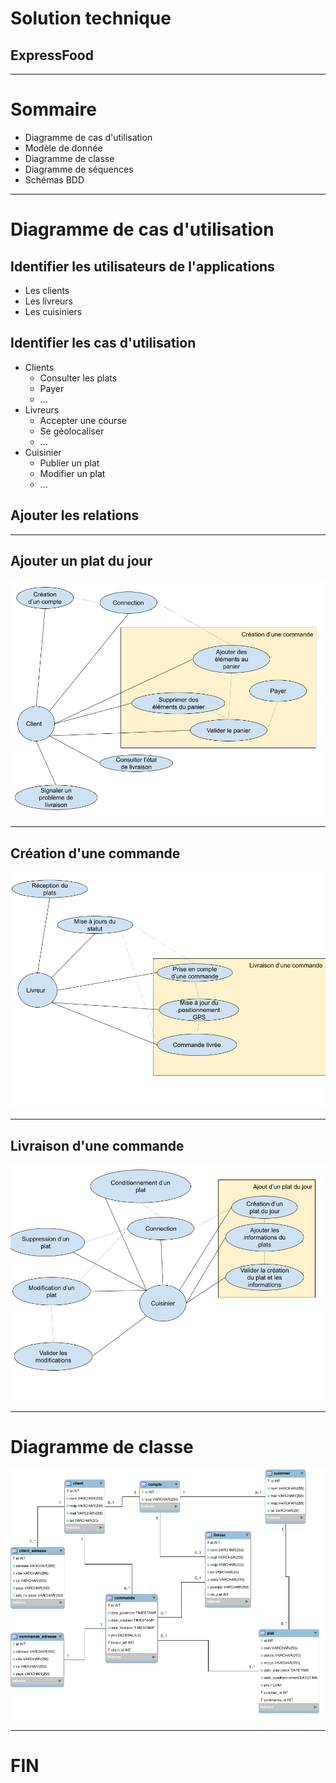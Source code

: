 # Solution technique
## ExpressFood
___
# Sommaire
- Diagramme de cas d'utilisation
- Modèle de donnée
- Diagramme de classe
- Diagramme de séquences
- Schémas BDD
___
# Diagramme de cas d'utilisation
## Identifier les utilisateurs de l'applications
- Les clients
- Les livreurs
- Les cuisiniers

## Identifier les cas d'utilisation
- Clients
    - Consulter les plats
    - Payer
    - ...
- Livreurs
    - Accepter une course
    - Se géolocaliser
    - ...
- Cuisinier
    - Publier un plat
    - Modifier un plat
    - ...
## Ajouter les relations
___
## Ajouter un plat du jour

![Création_commande](img/creation_commande.png)

___
## Création d'une commande

![Livraison_commande](img/livraison_commande.png)

___
## Livraison d'une commande

![Ajout_plat_du_jour](img/ajout_plat_du_jour.png)

___
# Diagramme de classe

![Diagramme_de_classe](img/diagramme_classe.png)

___

# FIN
